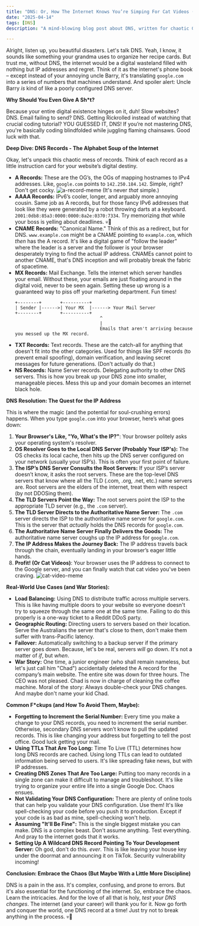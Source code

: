 ```yaml
---
title: "DNS: Or, How The Internet Knows You’re Simping For Cat Videos (And How To Stop It... Maybe)"
date: "2025-04-14"
tags: [DNS]
description: "A mind-blowing blog post about DNS, written for chaotic Gen Z engineers. Warning: Contains technical facts, existential dread, and strong opinions about Cloudflare."

---
```


Alright, listen up, you beautiful disasters. Let's talk DNS. Yeah, I know, it sounds like something your grandma uses to organize her recipe cards. But trust me, without DNS, the internet would be a digital wasteland filled with nothing but IP addresses and regret. Think of it as the internet's phone book – except instead of your annoying uncle Barry, it's translating `google.com` into a series of numbers that machines understand. And spoiler alert: Uncle Barry *is* kind of like a poorly configured DNS server.

**Why Should You Even Give A Sh*t?**

Because your entire digital existence hinges on it, duh! Slow websites? DNS. Email failing to send? DNS. Getting Rickrolled instead of watching that crucial coding tutorial? YOU GUESSED IT, DNS! If you’re not mastering DNS, you're basically coding blindfolded while juggling flaming chainsaws. Good luck with that.

**Deep Dive: DNS Records - The Alphabet Soup of the Internet**

Okay, let's unpack this chaotic mess of records. Think of each record as a little instruction card for your website’s digital destiny.

*   **A Records:** These are the OG’s, the OGs of mapping hostnames to IPv4 addresses. Like, `google.com` points to `142.250.184.142`. Simple, right? Don't get cocky.
    ![a-record-meme](https://i.imgflip.com/4jm6k0.jpg) (It's never *that* simple.)
*   **AAAA Records:** IPv6’s cooler, longer, and arguably more annoying cousin. Same job as A records, but for those fancy IPv6 addresses that look like they were generated by a robot throwing darts at a keyboard. `2001:0db8:85a3:0000:0000:8a2e:0370:7334`. Try memorizing *that* while your boss is yelling about deadlines. 💀🙏
*   **CNAME Records:** "Canonical Name." Think of this as a redirect, but for DNS. `www.example.com` might be a CNAME pointing to `example.com`, which *then* has the A record. It's like a digital game of "follow the leader" where the leader is a server and the follower is your browser desperately trying to find the actual IP address. CNAMEs cannot point to another CNAME, that's DNS inception and will probably break the fabric of spacetime.
*   **MX Records:** Mail Exchange. Tells the internet which server handles your email. Without these, your emails are just floating around in the digital void, never to be seen again. Setting these up wrong is a guaranteed way to piss off your marketing department. Fun times!
    ```ascii
    +--------+       +----------+
    | Sender |------>| Your MX  |------> Your Mail Server
    +--------+       +----------+
                                    ^
                                    |
                                    Emails that aren't arriving because you messed up the MX record.
    ```
*   **TXT Records:** Text records. These are the catch-all for anything that doesn't fit into the other categories. Used for things like SPF records (to prevent email spoofing), domain verification, and leaving secret messages for future generations. (Don't actually do that.)
*   **NS Records:** Name Server records. Delegating authority to other DNS servers. This is how you break up your DNS zone into smaller, manageable pieces. Mess this up and your domain becomes an internet black hole.

**DNS Resolution: The Quest for the IP Address**

This is where the magic (and the potential for soul-crushing errors) happens. When you type `google.com` into your browser, here’s what goes down:

1.  **Your Browser's Like, "Yo, What's the IP?"**: Your browser politely asks your operating system's resolver.
2.  **OS Resolver Goes to the Local DNS Server (Probably Your ISP's):** The OS checks its local cache, then hits up the DNS server configured on your network (usually your ISP’s). This is often your first point of failure.
3.  **The ISP’s DNS Server Consults the Root Servers:** If your ISP’s server doesn’t know, it asks the root servers. These are the top-level DNS servers that know where all the TLD (.com, .org, .net, etc.) name servers are. Root servers are the elders of the internet, treat them with respect (by not DDOSing them).
4.  **The TLD Servers Point the Way:** The root servers point the ISP to the appropriate TLD server (e.g., the `.com` server).
5.  **The TLD Server Directs to the Authoritative Name Server:** The `.com` server directs the ISP to the authoritative name server for `google.com`. This is the server that *actually* holds the DNS records for `google.com`.
6.  **The Authoritative Name Server Finally Delivers the Goods:** The authoritative name server coughs up the IP address for `google.com`.
7.  **The IP Address Makes the Journey Back:** The IP address travels back through the chain, eventually landing in your browser’s eager little hands.
8.  **Profit! (Or Cat Videos)**: Your browser uses the IP address to connect to the Google server, and you can finally watch that cat video you've been craving.
    ![cat-video-meme](https://i.kym-cdn.com/photos/images/newsfeed/000/282/241/e64.jpg)

**Real-World Use Cases (and War Stories):**

*   **Load Balancing:** Using DNS to distribute traffic across multiple servers. This is like having multiple doors to your website so everyone doesn't try to squeeze through the same one at the same time. Failing to do this properly is a one-way ticket to a Reddit DDoS party.
*   **Geographic Routing:** Directing users to servers based on their location. Serve the Australians the server that's close to them, don't make them suffer with trans-Pacific latency.
*   **Failover:** Automatically switching to a backup server if the primary server goes down. Because, let's be real, servers *will* go down. It's not a matter of *if*, but *when*.
*   **War Story:** One time, a junior engineer (who shall remain nameless, but let's just call him "Chad") accidentally deleted the A record for the company’s main website. The entire site was down for three hours. The CEO was not pleased. Chad is now in charge of cleaning the coffee machine. Moral of the story: Always double-check your DNS changes. And maybe don't name your kid Chad.

**Common F*ckups (and How To Avoid Them, Maybe):**

*   **Forgetting to Increment the Serial Number:** Every time you make a change to your DNS records, you need to increment the serial number. Otherwise, secondary DNS servers won’t know to pull the updated records. This is like changing your address but forgetting to tell the post office. Good luck getting your mail.
*   **Using TTLs That Are Too Long:** Time To Live (TTL) determines how long DNS records are cached. Using long TTLs can lead to outdated information being served to users. It's like spreading fake news, but with IP addresses.
*   **Creating DNS Zones That Are Too Large:** Putting too many records in a single zone can make it difficult to manage and troubleshoot. It's like trying to organize your entire life into a single Google Doc. Chaos ensues.
*   **Not Validating Your DNS Configuration:** There are plenty of online tools that can help you validate your DNS configuration. Use them! It's like spell-checking your code before you push it to production. Except if your code is as bad as mine, spell-checking won't help.
*   **Assuming "It'll Be Fine":** This is the single biggest mistake you can make. DNS is a complex beast. Don't assume anything. Test everything. And pray to the internet gods that it works.
*   **Setting Up A Wildcard DNS Record Pointing To Your Development Server:** Oh god, don't do this. *ever*. This is like leaving your house key under the doormat and announcing it on TikTok. Security vulnerability incoming!

**Conclusion: Embrace the Chaos (But Maybe With a Little More Discipline)**

DNS is a pain in the ass. It's complex, confusing, and prone to errors. But it's also essential for the functioning of the internet. So, embrace the chaos. Learn the intricacies. And for the love of all that is holy, *test your DNS changes*. The internet (and your career) will thank you for it. Now go forth and conquer the world, one DNS record at a time! Just try not to break anything in the process. 💀🙏
